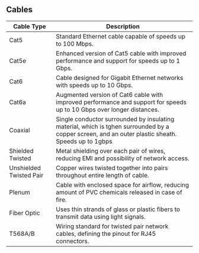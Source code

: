 ## Cables 
| Cable Type | Description |
|------------|-------------|
| Cat5       | Standard Ethernet cable capable of speeds up to 100 Mbps. |
| Cat5e      | Enhanced version of Cat5 cable with improved performance and support for speeds up to 1 Gbps. |
| Cat6       | Cable designed for Gigabit Ethernet networks with speeds up to 10 Gbps. |
| Cat6a      | Augmented version of Cat6 cable with improved performance and support for speeds up to 10 Gbps over longer distances. |
| Coaxial     | Single conductor surrounded by insulating material, which is tghen surrounded by a copper screen, and an outer plastic sheath. Speeds up to 1gbps |
| Shielded Twisted       | Metal shielding over each pair of wires, reducing EMI and possibility of network access. |
| Unshielded Twisted Pair | Copper wires twisted together into pairs throughout entire length of cable. |
| Plenum | Cable with enclosed space for airflow, reducing amount of PVC chemicals released in case of fire. |
| Fiber Optic | Uses thin strands of glass or plastic fibers to transmit data using light signals. |
| T568A/B | Wiring standard for twisted pair network cables, defining the pinout for RJ45 connectors. |
<br>





